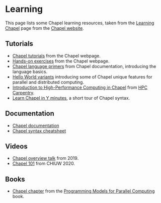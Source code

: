 # Learning

This page lists some Chapel learning resources, taken from the [Learning Chapel][learn-link] page from the [Chapel website][website].

## Tutorials

- [Chapel tutorials][tutorials-link] from the Chapel webpage.
- [Hands-on exercises][hands-on-link] from the Chapel webpage.
- [Chapel language primers][primers-link] from Chapel documentation, introducing the language basics.
- [Hello World variants][hello-world-link] introducing some of Chapel  unique features for parallel and distributed computing.
- [Introduction to High-Performance Computing in Chapel][chapel-carpentries-link] from [HPC Carpentry][hpc-carpentry-link].
- [Learn Chapel in Y minutes][chapel-in-y-minutes-link], a short tour of Chapel syntax.

## Documentation

- [Chapel documentation][docs-link]
- [Chapel syntax cheatsheet][cheatsheet-link]

## Videos

- [Chapel overview talk](https://www.youtube.com/watch?v=ko11tLuchvg) from 2019.
- [Chapel 101](https://www.youtube.com/watch?v=w9AJZuCJ090) from CHIUW 2020.


## Books

-  [Chapel chapter][chapter-link] from the [Programming Models for Parallel Computing][book-link] book.

[learn-link]: https://chapel-lang.org/learning.html
[website]: https://chapel-lang.org/
[tutorials-link]: https://chapel-lang.org/tutorials.html
[hands-on-link]: https://chapel-lang.org/handson.html
[primers-link]: https://chapel-lang.org/docs/primers/index.html
[hello-world-link]: https://chapel-lang.org/docs/examples/index.html
[chapel-carpentries-link]: http://www.hpc-carpentry.org/hpc-chapel/
[hpc-carpentry-link]: https://www.hpc-carpentry.org/
[chapel-in-y-minutes-link]: https://chapel-lang.org/docs/primers/learnChapelInYMinutes.html
[docs-link]: https://chapel-lang.org/docs/
[cheatsheet-link]: https://chapel-lang.org/docs/language/reference.html
[chapter-link]: https://chapel-lang.org/publications/PMfPC-Chapel.pdf
[book-link]: https://mitpress.mit.edu/9780262528818/programming-models-for-parallel-computing/
